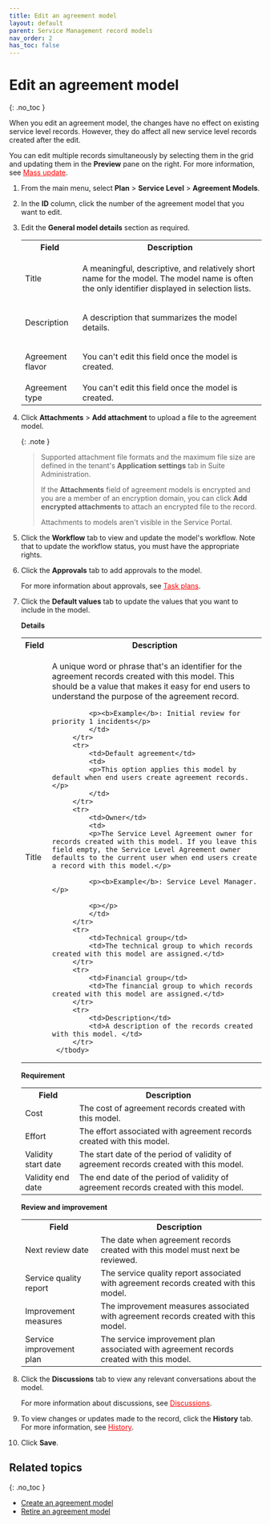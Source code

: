 ```yaml
---
title: Edit an agreement model
layout: default
parent: Service Management record models
nav_order: 2
has_toc: false
---
```


# Edit an agreement model
{: .no_toc }

When you edit an agreement model, the changes have no effect on existing service level records. However, they do affect all new service level records created after the edit.

You can edit multiple records simultaneously by selecting them in the grid and updating them in the **Preview** pane on the right. For more information, see <span style="color: red;"><u>Mass update</u></span>.

1. From the main menu, select **Plan** > **Service Level** > **Agreement Models**.

2. In the **ID** column, click the number of the agreement model that you want to edit. 

3. Edit the **General model details** section as required.

	<table>
		<tbody>
			<tr>
				<th>Field</th>
				<th>Description</th>
			</tr>
			<tr>
				<td>Title</td>
				<td>
				<p>A meaningful, descriptive, and relatively short name for the model. The model name is often the only identifier displayed in selection lists.</p>
				</td>
			</tr>
			<tr>
				<td>Description</td>
				<td>
				<p>A description that summarizes the model details.</p>
				</td>
			</tr>
			<tr>
				<td>Agreement flavor</td>
				<td>
				<p>You can't edit this field once the model is created.</p>
				</td>
			</tr>
			<tr>
				<td>Agreement type</td>
				<td>You can't edit this field once the model is created.</td>
			</tr>
		</tbody>
	</table>

4. Click **Attachments** > **Add attachment** to upload a file to the agreement model.

	{: .note }
	>Supported attachment file formats and the maximum file size are defined in the tenant's **Application settings** tab in Suite Administration.
	>
	>If the **Attachments** field of agreement models is encrypted and you are a member of an encryption domain, you can click **Add encrypted attachments** to attach an encrypted file to the record.
	>
	>Attachments to models aren't visible in the Service Portal.
	
5. Click the **Workflow** tab to view and update the model's workflow. Note that to update the workflow status, you must have the appropriate rights.

6. Click the **Approvals** tab to add approvals to the model.

	For more information about approvals, see <span style="color: red;"><u>Task plans</u></span>.
	
7. Click the **Default values** tab to update the values that you want to include in the model.

	**Details**

	<table>
		<tbody>
			<tr>
				<th>Field</th>
				<th>Description</th>
			</tr>
			<tr>
				<td>Title</td>
				<td>
				<p>A unique word or phrase that's an identifier for the agreement records created with this model. This should be a value that makes it easy for end users to understand the purpose of the agreement record.</p>

				<p><b>Example</b>: Initial review for priority 1 incidents</p>
				</td>
			</tr>
			<tr>
				<td>Default agreement</td>
				<td>
				<p>This option applies this model by default when end users create agreement records. </p>
				</td>
			</tr>
			<tr>
				<td>Owner</td>
				<td>
				<p>The Service Level Agreement owner for records created with this model. If you leave this field empty, the Service Level Agreement owner defaults to the current user when end users create a record with this model.</p>

				<p><b>Example</b>: Service Level Manager.</p>

				<p></p>
				</td>
			</tr>
			<tr>
				<td>Technical group</td>
				<td>The technical group to which records created with this model are assigned.</td>
			</tr>
			<tr>
				<td>Financial group</td>
				<td>The financial group to which records created with this model are assigned.</td>
			</tr>
			<tr>
				<td>Description</td>
				<td>A description of the records created with this model. </td>
			</tr>
		</tbody>
	</table>
		
	**Requirement**

	<table>
		<tbody>
			<tr>
				<th>Field</th>
				<th>Description</th>
			</tr>
			<tr>
				<td>Cost</td>
				<td>The cost of agreement records created with this model.</td>
			</tr>
			<tr>
				<td>Effort</td>
				<td>The effort associated with agreement records created with this model.</td>
			</tr>
			<tr>
				<td>Validity start date</td>
				<td>The start date of the period of validity of agreement records created with this model.</td>
			</tr>
			<tr>
				<td>Validity end date</td>
				<td>The end date of the period of validity of agreement records created with this model.</td>
			</tr>
		</tbody>
	</table>
	
	**Review and improvement**

	<table>
		<tbody>
			<tr>
				<th>Field</th>
				<th>Description</th>
			</tr>
			<tr>
				<td>Next review date</td>
				<td>The date when agreement records created with this model must next be reviewed.</td>
			</tr>
			<tr>
				<td>Service quality report</td>
				<td>The service quality report associated with agreement records created with this model.</td>
			</tr>
			<tr>
				<td>Improvement measures</td>
				<td>The improvement measures associated with agreement records created with this model.</td>
			</tr>
			<tr>
				<td>Service improvement plan</td>
				<td>The service improvement plan associated with agreement records created with this model.</td>
			</tr>
		</tbody>
	</table>

10. Click the **Discussions** tab to view any relevant conversations about the model.

	For more information about discussions, see <span style="color: red;"><u>Discussions</u></span>.

11. To view changes or updates made to the record, click the **History** tab. For more information, see <span style="color: red;"><u>History</u></span>.

12. Click **Save**.

## Related topics
{: .no_toc }

- [Create an agreement model](/pages/write/create_agreement_model.html)
- [Retire an agreement model](/pages/write/retire_agreement_model.html)